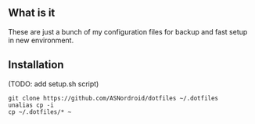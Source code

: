 ## What is it
These are just a bunch of my configuration files for backup and fast setup in new environment.

## Installation
(TODO: add setup.sh script)
```
git clone https://github.com/ASNordroid/dotfiles ~/.dotfiles
unalias cp -i
cp ~/.dotfiles/* ~
```
